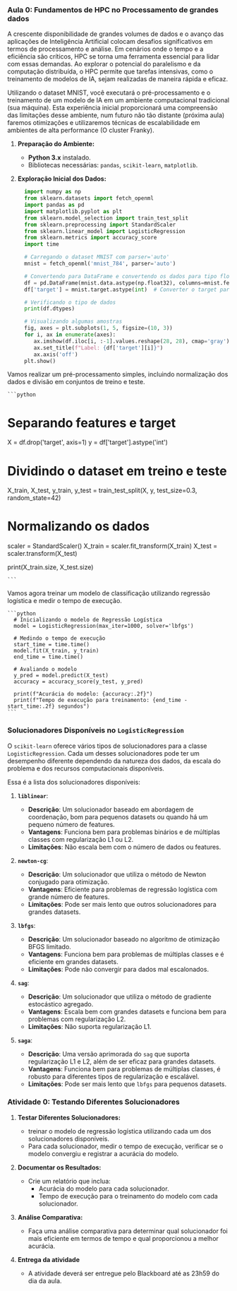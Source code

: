 ### Aula 0: Fundamentos de HPC no Processamento de grandes dados

A crescente disponibilidade de grandes volumes de dados e o avanço das aplicações de Inteligência Artificial colocam desafios significativos em termos de processamento e análise. Em cenários onde o tempo e a eficiência são críticos, HPC se torna uma ferramenta essencial para lidar com essas demandas. Ao explorar o potencial do paralelismo e da computação distribuída, o HPC permite que tarefas intensivas, como o treinamento de modelos de IA, sejam realizadas de maneira rápida e eficaz.

Utilizando o dataset MNIST, você executará o pré-processamento e o treinamento de um modelo de IA em um ambiente computacional tradicional (sua máquina). Esta experiência inicial proporcionará uma compreensão das limitações desse ambiente, num futuro não tão distante (próxima aula) faremos otimizações e utilizaremos técnicas de escalabilidade em ambientes de alta performance (O cluster Franky).


1. **Preparação do Ambiente:**
   - **Python 3.x** instalado.
   - Bibliotecas necessárias: `pandas`, `scikit-learn`, `matplotlib`.


2. **Exploração Inicial dos Dados:**
    ```python
      import numpy as np
      from sklearn.datasets import fetch_openml
      import pandas as pd
      import matplotlib.pyplot as plt
      from sklearn.model_selection import train_test_split
      from sklearn.preprocessing import StandardScaler
      from sklearn.linear_model import LogisticRegression
      from sklearn.metrics import accuracy_score
      import time

      # Carregando o dataset MNIST com parser='auto'
      mnist = fetch_openml('mnist_784', parser='auto')

      # Convertendo para DataFrame e convertendo os dados para tipo float
      df = pd.DataFrame(mnist.data.astype(np.float32), columns=mnist.feature_names)
      df['target'] = mnist.target.astype(int)  # Converter o target para int, se necessário

      # Verificando o tipo de dados
      print(df.dtypes)

      # Visualizando algumas amostras
      fig, axes = plt.subplots(1, 5, figsize=(10, 3))
      for i, ax in enumerate(axes):
         ax.imshow(df.iloc[i, :-1].values.reshape(28, 28), cmap='gray')
         ax.set_title(f"Label: {df['target'][i]}")
         ax.axis('off')
      plt.show()

    ```

Vamos realizar um pré-processamento simples, incluindo normalização dos dados e divisão em conjuntos de treino e teste.

    ```python
   # Separando features e target
   X = df.drop('target', axis=1)
   y = df['target'].astype('int')

   # Dividindo o dataset em treino e teste
   X_train, X_test, y_train, y_test = train_test_split(X, y, test_size=0.3, random_state=42)

   # Normalizando os dados
   scaler = StandardScaler()
   X_train = scaler.fit_transform(X_train)
   X_test = scaler.transform(X_test)

   print(X_train.size, X_test.size)

    ```

Vamos agora treinar um modelo de classificação utilizando regressão logística e medir o tempo de execução.


    ```python
      # Inicializando o modelo de Regressão Logística
      model = LogisticRegression(max_iter=1000, solver='lbfgs')

      # Medindo o tempo de execução
      start_time = time.time()
      model.fit(X_train, y_train)
      end_time = time.time()

      # Avaliando o modelo
      y_pred = model.predict(X_test)
      accuracy = accuracy_score(y_test, y_pred)

      print(f"Acurácia do modelo: {accuracy:.2f}")
      print(f"Tempo de execução para treinamento: {end_time - start_time:.2f} segundos")
    ```


### Solucionadores Disponíveis no `LogisticRegression`

O `scikit-learn` oferece vários tipos de solucionadores para a classe `LogisticRegression`. Cada um desses solucionadores pode ter um desempenho diferente dependendo da natureza dos dados, da escala do problema e dos recursos computacionais disponíveis.

Essa é a lista dos solucionadores disponíveis:

1. **`liblinear`**:
   - **Descrição**: Um solucionador baseado em abordagem de coordenação, bom para pequenos datasets ou quando há um pequeno número de features.
   - **Vantagens**: Funciona bem para problemas binários e de múltiplas classes com regularização L1 ou L2.
   - **Limitações**: Não escala bem com o número de dados ou features.

2. **`newton-cg`**:
   - **Descrição**: Um solucionador que utiliza o método de Newton conjugado para otimização.
   - **Vantagens**: Eficiente para problemas de regressão logística com grande número de features.
   - **Limitações**: Pode ser mais lento que outros solucionadores para grandes datasets.

3. **`lbfgs`**:
   - **Descrição**: Um solucionador baseado no algoritmo de otimização BFGS limitado.
   - **Vantagens**: Funciona bem para problemas de múltiplas classes e é eficiente em grandes datasets.
   - **Limitações**: Pode não convergir para dados mal escalonados.

4. **`sag`**:
   - **Descrição**: Um solucionador que utiliza o método de gradiente estocástico agregado.
   - **Vantagens**: Escala bem com grandes datasets e funciona bem para problemas com regularização L2.
   - **Limitações**: Não suporta regularização L1.

5. **`saga`**:
   - **Descrição**: Uma versão aprimorada do `sag` que suporta regularização L1 e L2, além de ser eficaz para grandes datasets.
   - **Vantagens**: Funciona bem para problemas de múltiplas classes, é robusto para diferentes tipos de regularização e escalável.
   - **Limitações**: Pode ser mais lento que `lbfgs` para pequenos datasets.

### Atividade 0: Testando Diferentes Solucionadores

1. **Testar Diferentes Solucionadores:**
   - treinar o modelo de regressão logística utilizando cada um dos solucionadores disponíveis.
   - Para cada solucionador, medir o tempo de execução, verificar se o modelo convergiu e registrar a acurácia do modelo.

2. **Documentar os Resultados:**
   - Crie um relatório que inclua:
     - Acurácia do modelo para cada solucionador.
     - Tempo de execução para o treinamento do modelo com cada solucionador.

3. **Análise Comparativa:**
   - Faça uma análise comparativa para determinar qual solucionador foi mais eficiente em termos de tempo e qual proporcionou a melhor acurácia. 

4. **Entrega da atividade**
   - A atividade deverá ser entregue pelo Blackboard até as 23h59 do dia da aula.